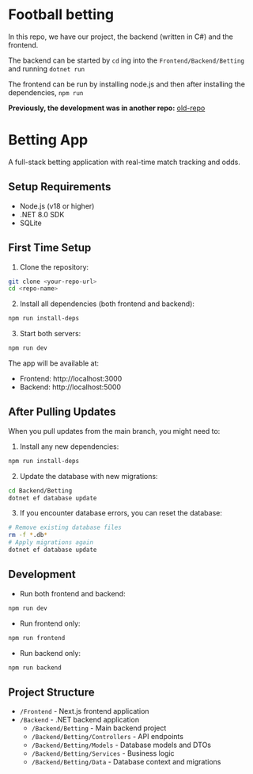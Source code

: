 # **Football betting**

In this repo, we have our project, the backend (written in C#) and the frontend.

The backend can be started by `cd` ing into the `Frontend/Backend/Betting` and running `dotnet run`

The frontend can be run by installing node.js and then after installing the dependencies, `npm run`


**Previously, the development was in another repo:** [old-repo](https://github.com/iokitpusher/backend)

# Betting App

A full-stack betting application with real-time match tracking and odds.

## Setup Requirements

- Node.js (v18 or higher)
- .NET 8.0 SDK
- SQLite

## First Time Setup

1. Clone the repository:
```bash
git clone <your-repo-url>
cd <repo-name>
```

2. Install all dependencies (both frontend and backend):
```bash
npm run install-deps
```

3. Start both servers:
```bash
npm run dev
```

The app will be available at:
- Frontend: http://localhost:3000
- Backend: http://localhost:5000

## After Pulling Updates

When you pull updates from the main branch, you might need to:

1. Install any new dependencies:
```bash
npm run install-deps
```

2. Update the database with new migrations:
```bash
cd Backend/Betting
dotnet ef database update
```

3. If you encounter database errors, you can reset the database:
```bash
# Remove existing database files
rm -f *.db*
# Apply migrations again
dotnet ef database update
```

## Development

- Run both frontend and backend:
```bash
npm run dev
```

- Run frontend only:
```bash
npm run frontend
```

- Run backend only:
```bash
npm run backend
```

## Project Structure

- `/Frontend` - Next.js frontend application
- `/Backend` - .NET backend application
  - `/Backend/Betting` - Main backend project
  - `/Backend/Betting/Controllers` - API endpoints
  - `/Backend/Betting/Models` - Database models and DTOs
  - `/Backend/Betting/Services` - Business logic
  - `/Backend/Betting/Data` - Database context and migrations
